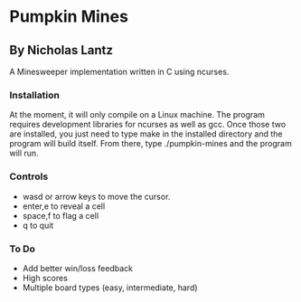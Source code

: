 # Pumpkin Mines #
## By Nicholas Lantz ##

A Minesweeper implementation written in C using ncurses.

### Installation ##

At the moment, it will only compile on a Linux machine. The program requires
development libraries for ncurses as well as gcc. Once those two are installed,
you just need to type make in the installed directory and the program will
build itself. From there, type ./pumpkin-mines and the program will run.

### Controls ###

* wasd or arrow keys to move the cursor.
* enter,e to reveal a cell
* space,f to flag a cell
* q to quit

### To Do ###

* Add better win/loss feedback
* High scores
* Multiple board types (easy, intermediate, hard)
